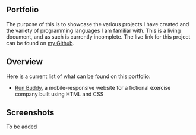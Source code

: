 ## Portfolio
The purpose of this is to showcase the various projects I have created and the variety of programming languages I am familiar with.  This is a living document, and as such is currently incomplete.  The live link for this project can be found on [my Github](https://zk229.github.io/portfolio/).

## Overview
Here is a current list of what can be found on this portfolio:
- [Run Buddy](https://zk229.github.io/run-buddy/), a mobile-responsive website for a fictional exercise company built using HTML and CSS

## Screenshots
To be added